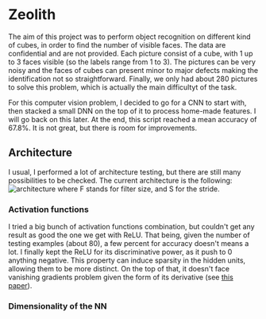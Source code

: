 # Zeolith
The aim of this project was to perform object recognition on different kind of cubes, 
in order to find the number of visible faces. The data are confidential and are not provided.
Each picture consist of a cube, with 1 up to 3 faces visible (so the labels range from 1 to 3). 
The pictures can be very noisy and the faces of cubes can present minor to major defects making 
the identification not so straightforward. Finally, we only had about 280 pictures to solve this problem,
which is actually the main difficultyt of the task.

For this computer vision problem, I decided to go for a CNN to start with, then stacked a small DNN
on the top of it to process home-made features. I will go back on this later. At the end, this script reached
a mean accuracy of 67.8%. It is not great, but there is room for improvements.

## Architecture
I usual, I performed a lot of architecture testing, but there are still many possibilities to be checked.
The current architecture is the following:
![architecture](https://github.com/GuiguiJayJay/Zeolith/tree/master/plots/Architecture-Ref05.png)
where F stands for filter size, and S for the stride.

### Activation functions
I tried a big bunch of activation functions combination, but couldn't get any result as good the one we get with
ReLU. That being, given the number of testing examples (about 80), a few percent for accuracy doesn't means a lot.
I finally kept the ReLU for its discriminative power, as it push to 0 anything negative. This property can induce 
sparsity in the hidden units, allowing them to be more distinct. On the top of that, it doesn't face vanishing 
gradients problem given the form of its derivative (see [this paper](http://ai.stanford.edu/~amaas/papers/relu_hybrid_icml2013_final.pdf)).

### Dimensionality of the NN
